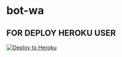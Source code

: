 # bot-wa

## FOR DEPLOY HEROKU USER


<p><a href="https://heroku.com/deploy?template="https://github.com/yusuf105/bot-test"> <img src="https://www.herokucdn.com/deploy/button.svg" alt="Deploy to Heroku" /></a></p>

